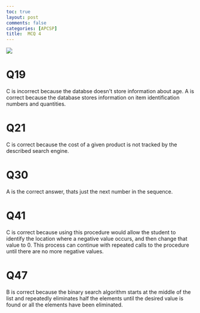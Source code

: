 ```yaml
---
toc: true
layout: post
comments: false
categories: [APCSP]
title:  MCQ 4
---
```


![]({{site.baseurl}}/images/mcq4.png)

# Q19
C is incorrect because the databse doesn't store information about age. A is correct because the database stores information on item identification numbers and quantities.

# Q21
C is correct because the cost of a given product is not tracked by the described search engine.

# Q30
A is the correct answer, thats just the next number in the sequence.

# Q41
C is correct because using this procedure would allow the student to identify the location where a negative value occurs, and then change that value to 0. This process can continue with repeated calls to the procedure until there are no more negative values.

# Q47
B is correct because the binary search algorithm starts at the middle of the list and repeatedly eliminates half the elements until the desired value is found or all the elements have been eliminated. 